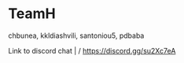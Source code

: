 # TeamH
chbunea, kkldiashvili, santoniou5, pdbaba


Link to discord chat
      |
      \/
https://discord.gg/su2Xc7eA
